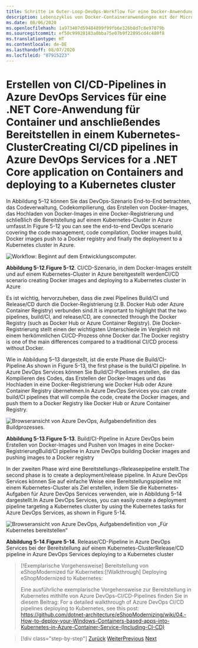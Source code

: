 ```yaml
---
title: Schritte im Outer-Loop-DevOps-Workflow für eine Docker-Anwendung
description: Lebenszyklus von Docker-Containeranwendungen mit der Microsoft-Plattform und Tools
ms.date: 08/06/2020
ms.openlocfilehash: 1a973407d59484899f99fb6e326b8d7c8e97079b
ms.sourcegitcommit: ef50c99928183a0bba75e07b9f22895cd4c480f8
ms.translationtype: HT
ms.contentlocale: de-DE
ms.lasthandoff: 08/07/2020
ms.locfileid: "87915223"
---
```

# <a name="creating-cicd-pipelines-in-azure-devops-services-for-a-net-core-application-on-containers-and-deploying-to-a-kubernetes-cluster"></a><span data-ttu-id="41639-103">Erstellen von CI/CD-Pipelines in Azure DevOps Services für eine .NET Core-Anwendung für Container und anschließendes Bereitstellen in einem Kubernetes-Cluster</span><span class="sxs-lookup"><span data-stu-id="41639-103">Creating CI/CD pipelines in Azure DevOps Services for a .NET Core application on Containers and deploying to a Kubernetes cluster</span></span>

<span data-ttu-id="41639-104">In Abbildung 5–12 können Sie das DevOps-Szenario End-to-End betrachten, das Codeverwaltung, Codekompilierung, das Erstellen von Docker-Images, das Hochladen von Docker-Images in eine Docker-Registrierung und schließlich die Bereitstellung auf einem Kubernetes-Cluster in Azure umfasst.</span><span class="sxs-lookup"><span data-stu-id="41639-104">In Figure 5-12 you can see the end-to-end DevOps scenario covering the code management, code compilation, Docker images build, Docker images push to a Docker registry and finally the deployment to a Kubernetes cluster in Azure.</span></span>

![Workflow: Beginnt auf dem Entwicklungscomputer.](media/docker-workflow-ci-cd-aks.png)

<span data-ttu-id="41639-107">**Abbildung 5-12**.</span><span class="sxs-lookup"><span data-stu-id="41639-107">**Figure 5-12**.</span></span> <span data-ttu-id="41639-108">CI/CD-Szenario, in dem Docker-Images erstellt und auf einem Kubernetes-Cluster in Azure bereitgestellt werden</span><span class="sxs-lookup"><span data-stu-id="41639-108">CI/CD scenario creating Docker images and deploying to a Kubernetes cluster in Azure</span></span>

<span data-ttu-id="41639-109">Es ist wichtig, hervorzuheben, dass die zwei Pipelines Build/CI und Release/CD durch die Docker-Registrierung (z.B. Docker Hub oder Azure Container Registry) verbunden sind.</span><span class="sxs-lookup"><span data-stu-id="41639-109">It is important to highlight that the two pipelines, build/CI, and release/CD, are connected through the Docker Registry (such as Docker Hub or Azure Container Registry).</span></span> <span data-ttu-id="41639-110">Die Docker-Registrierung stellt einen der wichtigsten Unterschiede im Vergleich mit einem herkömmlichen CI/CD-Prozess ohne Docker dar.</span><span class="sxs-lookup"><span data-stu-id="41639-110">The Docker registry is one of the main differences compared to a traditional CI/CD process without Docker.</span></span>

<span data-ttu-id="41639-111">Wie in Abbildung 5–13 dargestellt, ist die erste Phase die Build/CI-Pipeline.</span><span class="sxs-lookup"><span data-stu-id="41639-111">As shown in Figure 5-13, the first phase is the build/CI pipeline.</span></span> <span data-ttu-id="41639-112">In Azure DevOps Services können Sie Build/CI-Pipelines erstellen, die das Kompilieren des Codes, das Erstellen der Docker-Images und das Hochladen in eine Docker-Registrierung wie Docker Hub oder Azure Container Registry übernehmen.</span><span class="sxs-lookup"><span data-stu-id="41639-112">In Azure DevOps Services you can create build/CI pipelines that will compile the code, create the Docker images, and push them to a Docker Registry like Docker Hub or Azure Container Registry.</span></span>

![Browseransicht von Azure DevOps, Aufgabendefinition des Buildprozesses.](media/build-ci-pipeline-azure-devops-push-to-docker-registry.png)

<span data-ttu-id="41639-114">**Abbildung 5-13**.</span><span class="sxs-lookup"><span data-stu-id="41639-114">**Figure 5-13**.</span></span> <span data-ttu-id="41639-115">Build/CI-Pipeline in Azure DevOps beim Erstellen von Docker-Images und Pushen von Images in eine Docker-Registrierung</span><span class="sxs-lookup"><span data-stu-id="41639-115">Build/CI pipeline in Azure DevOps building Docker images and pushing images to a Docker registry</span></span>

<span data-ttu-id="41639-116">In der zweiten Phase wird eine Bereitstellungs-/Releasepipeline erstellt.</span><span class="sxs-lookup"><span data-stu-id="41639-116">The second phase is to create a deployment/release pipeline.</span></span> <span data-ttu-id="41639-117">In Azure DevOps Services können Sie auf einfache Weise eine Bereitstellungspipeline mit einem Kubernetes-Cluster als Ziel erstellen, indem Sie die Kubernetes-Aufgaben für Azure DevOps Services verwenden, wie in Abbildung 5–14 dargestellt.</span><span class="sxs-lookup"><span data-stu-id="41639-117">In Azure DevOps Services, you can easily create a deployment pipeline targeting a Kubernetes cluster by using the Kubernetes tasks for Azure DevOps Services, as shown in Figure 5-14.</span></span>

![Browseransicht von Azure DevOps, Aufgabendefinition von „Für Kubernetes bereitstellen“](media/release-cd-pipeline-azure-devops-deploy-to-kubernetes.png)

<span data-ttu-id="41639-119">**Abbildung 5-14**.</span><span class="sxs-lookup"><span data-stu-id="41639-119">**Figure 5-14**.</span></span> <span data-ttu-id="41639-120">Release/CD-Pipeline in Azure DevOps Services bei der Bereitstellung auf einem Kubernetes-Cluster</span><span class="sxs-lookup"><span data-stu-id="41639-120">Release/CD pipeline in Azure DevOps Services deploying to a Kubernetes cluster</span></span>

> <span data-ttu-id="41639-121">[!Exemplarische Vorgehensweise] Bereitstellung von eShopModernized für Kubernetes:</span><span class="sxs-lookup"><span data-stu-id="41639-121">[!Walkthrough] Deploying eShopModernized to Kubernetes:</span></span>
>
> <span data-ttu-id="41639-122">Eine ausführliche exemplarische Vorgehensweise zur Bereitstellung in Kubernetes mithilfe von Azure DevOps-CI/CD-Pipelines finden Sie in diesem Beitrag: </span><span class="sxs-lookup"><span data-stu-id="41639-122">For a detailed walkthrough of Azure DevOps CI/CD pipelines deploying to Kubernetes, see this post: </span></span>\
><https://github.com/dotnet-architecture/eShopModernizing/wiki/04.-How-to-deploy-your-Windows-Containers-based-apps-into-Kubernetes-in-Azure-Container-Service-(Including-CI-CD)>

>[!div class="step-by-step"]
><span data-ttu-id="41639-123">[Zurück](docker-application-outer-loop-devops-workflow.md)
>[Weiter](../run-manage-monitor-docker-environments/index.md)</span><span class="sxs-lookup"><span data-stu-id="41639-123">[Previous](docker-application-outer-loop-devops-workflow.md)
[Next](../run-manage-monitor-docker-environments/index.md)</span></span>

